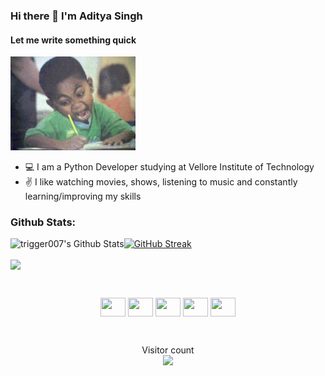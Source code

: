 ### Hi there 👋 I'm Aditya Singh
#### Let me write something quick


![giphy](https://raw.githubusercontent.com/trigger007/trigger007/master/write.gif)

- :computer: I am a Python Developer studying at Vellore Institute of Technology
- :v: I like watching movies, shows, listening to music and constantly learning/improving my skills

<!--
**trigger007/trigger007** is a ✨ _special_ ✨ repository because its `README.md` (this file) appears on your GitHub profile.

Here are some ideas to get you started:

- 🔭 I’m currently working on ...
- 🌱 I’m currently learning ...
- 👯 I’m looking to collaborate on ...
- 🤔 I’m looking for help with ...
- 💬 Ask me about ...
- 📫 How to reach me: ...
- 😄 Pronouns: ...
- ⚡ Fun fact: ...
-->

### Github Stats:

<p align="center">
<img align="left" alt="trigger007's Github Stats" src="https://github-readme-stats.vercel.app/api?username=trigger007&show_icons=true&hide_border=true&theme=tokyonight&hide=stars&count_private=true" />

[![GitHub Streak](https://github-readme-streak-stats.herokuapp.com?user=trigger007&theme=tokyonight)](https://git.io/streak-stats)


<img align="center" src="https://github-readme-stats.vercel.app/api/top-langs/?username=trigger007&theme=tokyonight" />
</p>


<br>
<p align="center">
<a href="https://www.linkedin.com/in/aditya-singh-2aa9131b3/" target="blank"><img align="center" src="https://cdn.jsdelivr.net/npm/simple-icons@3.0.1/icons/linkedin.svg"  height="30" width="40" /></a>
<a href="https://www.instagram.com/iamadityasingh11/" target="blank"><img align="center" src="https://cdn.jsdelivr.net/npm/simple-icons@3.0.1/icons/instagram.svg"  height="30" width="40" /></a>
<a href="https://www.hackerrank.com/aditya1999nov" target="blank"><img align="center" src="https://cdn.jsdelivr.net/npm/simple-icons@3.0.1/icons/hackerrank.svg"  height="30" width="40" /></a>
  <a href="https://auth.geeksforgeeks.org/user/aditya1999nov/" target="blank"><img align="center" src="https://cdn.jsdelivr.net/npm/simple-icons@3.0.1/icons/geeksforgeeks.svg"  height="30" width="40" /></a>
  <a href="https://leetcode.com/aditya1999nov/" target="blank"><img align="center" src="https://cdn.jsdelivr.net/npm/simple-icons@3.0.1/icons/leetcode.svg"  height="30" width="40" /></a>
</p>


<br>
<p align="center">
Visitor count<br><img src="https://profile-counter.glitch.me/trigger007/count.svg" /></p>


[instagram]: https://www.instagram.com/iamadityasingh11/
[linkedin]: https://www.linkedin.com/in/aditya-singh-2aa9131b3/
